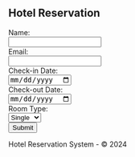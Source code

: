 <!DOCTYPE html>
<html>
<head>
    <title>Hotel Reservation</title>
    <link rel="stylesheet" type="text/css" href="DESIGN.css">
</head>
<body>

<div class="container">
    <h2>Hotel Reservation</h2>
    <form action="Rfunc.php" method="post">
        <label for="name">Name:</label><br>
        <input type="text" id="name" name="name" required><br>
        <label for="email">Email:</label><br>
        <input type="email" id="email" name="email" required><br>
        <label for="checkin">Check-in Date:</label><br>
        <input type="date" id="checkin" name="checkin" required><br>
        <label for="checkout">Check-out Date:</label><br>
        <input type="date" id="checkout" name="checkout" required><br>
        <label for="room_type">Room Type:</label><br>
        <select id="room_type" name="room_type" required>
            <option value="Single">Single</option>
            <option value="Double">Double</option>
            <option value="Suite">Suite</option>
        </select><br>
        <input type="submit" value="Submit">
    </form>
</div>

<div class="footer">
    <p>Hotel Reservation System - &copy; 2024</p>
</div>

</body>
</html>
